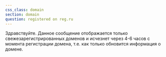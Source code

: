 ```yaml
---
css_class: domain
section: domain
question: registered on reg.ru
---
```

Здравствуйте. Данное сообщение отображается только свежезарегистрированных доменов и исчезнет через 4-6 часов с момента регистрации домена, т.е. как только обновится информация о домене.